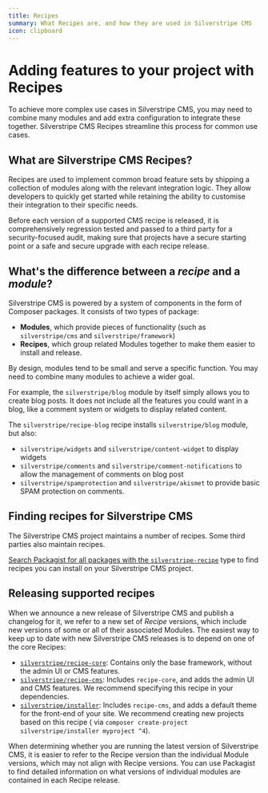 ```yaml
---
title: Recipes
summary: What Recipes are, and how they are used in Silverstripe CMS
icon: clipboard
---
```


# Adding features to your project with Recipes

To achieve more complex use cases in Silverstripe CMS, you may need to combine many modules and add extra configuration to integrate these together. Silverstripe CMS Recipes streamline this process for common use cases.

## What are Silverstripe CMS Recipes?

Recipes are used to implement common broad feature sets by shipping a collection of modules along with the relevant integration logic. They allow developers to quickly get started while retaining the ability to customise their integration to their specific needs.

Before each version of a supported CMS recipe is released, it is comprehensively regression tested and passed to a third party for a security-focused audit, making sure that projects have a secure starting point or a safe and secure upgrade with each recipe release.

## What's the difference between a *recipe* and a *module*?

Silverstripe CMS is powered by a system of components in the form of Composer packages. It consists of two types of package:

- **Modules**, which provide pieces of functionality (such as `silverstripe/cms` and `silverstripe/framework`)
- **Recipes**, which group related Modules together to make them easier to install and release.

By design, modules tend to be small and serve a specific function. You may need to combine many modules to achieve a wider goal. 

For example, the `silverstripe/blog` module by itself simply allows you to create blog posts. It does not include all the features you could want in a blog, like a comment system or widgets to display related content.

The `silverstripe/recipe-blog` recipe installs `silverstripe/blog` module, but also:
- `silverstripe/widgets` and `silverstripe/content-widget` to display widgets
- `silverstripe/comments` and `silverstripe/comment-notifications` to allow the management of comments on blog post
- `silverstripe/spamprotection` and `silverstripe/akismet` to provide basic SPAM protection on comments.

## Finding recipes for Silverstripe CMS

The Silverstripe CMS project maintains a number of recipes. Some third parties also maintain recipes.

[Search Packagist for all packages with the `silverstripe-recipe`](https://packagist.org/?query=silverstripe&type=silverstripe-recipe) type to find recipes you can install on your Silverstripe CMS project.

## Releasing supported recipes

When we announce a new release of Silverstripe CMS and publish a changelog for it, we refer to a new set of _Recipe_ versions, which include new versions of some or all of their associated Modules. The easiest way to keep up to date with new Silverstripe CMS releases is to depend on one of the core Recipes:

- [`silverstripe/recipe-core`](https://packagist.org/packages/silverstripe/recipe-core): Contains only the base
  framework, without the admin UI or CMS features.
- [`silverstripe/recipe-cms`](https://packagist.org/packages/silverstripe/recipe-cms): Includes `recipe-core`, and adds
  the admin UI and CMS features. We recommend specifying this recipe in your dependencies.
- [`silverstripe/installer`](https://packagist.org/packages/silverstripe/installer): Includes `recipe-cms`, and adds a
  default theme for the front-end of your site. We recommend creating new projects based on this recipe (
  via `composer create-project silverstripe/installer myproject ^4`).

When determining whether you are running the latest version of Silverstripe CMS, it is easier to refer to the Recipe
version than the individual Module versions, which may not align with Recipe versions. You can use Packagist to find
detailed information on what versions of individual modules are contained in each Recipe release.
